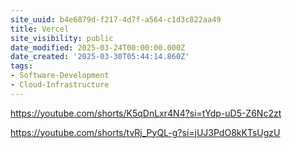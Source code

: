 ```yaml
---
site_uuid: b4e6879d-f217-4d7f-a564-c1d3c822aa49
title: Vercel
site_visibility: public
date_modified: 2025-03-24T00:00:00.000Z
date_created: '2025-03-30T05:44:14.860Z'
tags:
- Software-Development
- Cloud-Infrastructure
---
```











https://youtube.com/shorts/K5qDnLxr4N4?si=tYdp-uD5-Z6Nc2zt

https://youtube.com/shorts/tvRj_PyQL-g?si=jUJ3PdO8kKTsUgzU